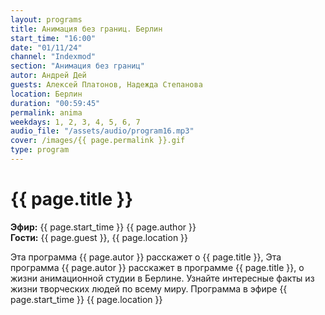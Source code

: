 ```yaml
---
layout: programs
title: Анимация без границ. Берлин
start_time: "16:00"
date: "01/11/24"
channel: "Indexmod"
section: "Анимация без границ"
autor: Андрей Дей
guests: Алексей Платонов, Надежда Степанова
location: Берлин
duration: "00:59:45"
permalink: anima
weekdays: 1, 2, 3, 4, 5, 6, 7
audio_file: "/assets/audio/program16.mp3"
cover: /images/{{ page.permalink }}.gif
type: program
---
```


# {{ page.title }}

**Эфир:** {{ page.start_time }} {{ page.author }}  
**Гости:** {{ page.guest }}, {{ page.location }}

Эта программа {{ page.autor }} расскажет о {{ page.title }}, Эта программа {{ page.autor }} расскажет в программе {{ page.title }}, о жизни анимационной студии в Берлине. Узнайте интересные факты из жизни творческих людей по всему миру. Программа в эфире {{ page.start_time }} {{ page.location }}
